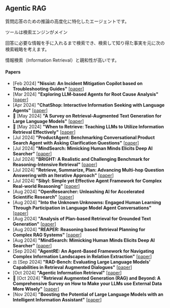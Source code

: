 ## Agentic RAG
質問応答のための推論の高度化に特化したエージェントです。 

ツールは検索エンジンがメイン

回答に必要な情報を手に入れるまで検索でき、検索して知り得た事実を元に次の検索戦略を考えます。

情報検索（Information Retrieval）と親和性が高いです。

#### Papers
* [Feb 2024] **"Nissist: An Incident Mitigation Copilot based on Troubleshooting Guides"** [[paper](https://arxiv.org/abs/2402.17531)]
* [Mar 2024] **"Exploring LLM-based Agents for Root Cause Analysis"** [[paper](https://arxiv.org/abs/2403.04123)]
* [Apr 2024] **"ChatShop: Interactive Information Seeking with Language Agents"** [[paper](https://arxiv.org/abs/2404.09911)]
* 📖 [May 2024] **"A Survey on Retrieval-Augmented Text Generation for Large Language Models"** [[paper](https://arxiv.org/abs/2404.10981)]
* 📖 [May 2024] **"When to Retrieve: Teaching LLMs to Utilize Information Retrieval Effectively"** [[paper](https://arxiv.org/abs/2404.19705)]
* [Jul 2024] **"ProductAgent: Benchmarking Conversational Product Search Agent with Asking Clarification Questions"** [[paper](https://arxiv.org/abs/2407.00942)]
* [Jul 2024] **"MindSearch: Mimicking Human Minds Elicits Deep AI Searcher"** [[paper](https://arxiv.org/abs/2407.20183)]
* [Jul 2024] **"BRIGHT: A Realistic and Challenging Benchmark for Reasoning-Intensive Retrieval"** [[paper](https://arxiv.org/abs/2407.12883)]
* [Jul 2024] **"Retrieve, Summarize, Plan: Advancing Multi-hop Question Answering with an Iterative Approach"** [[paper](https://arxiv.org/abs/2407.13101)]
* [Jul 2024] **"Sibyl: Simple yet Effective Agent Framework for Complex Real-world Reasoning"** [[paper](https://arxiv.org/abs/2407.10718)]
* [Aug 2024] **"OpenResearcher: Unleashing AI for Accelerated Scientific Research"** [[paper](https://arxiv.org/abs/2408.06941)]
* [Aug 2024] **"Into the Unknown Unknowns: Engaged Human Learning Through Participation in Language Model Agent Conversations"** [[paper](https://arxiv.org/abs/2408.15232)]
* [Aug 2024] **"Analysis of Plan-based Retrieval for Grounded Text Generation"** [[paper](https://arxiv.org/abs/2408.10490)]
* [Aug 2024] **"REAPER: Reasoning based Retrieval Planning for Complex RAG Systems"** [[paper](https://arxiv.org/abs/2407.18553)]
* [Aug 2024] **"MindSearch: Mimicking Human Minds Elicits Deep AI Searcher"** [[paper](https://arxiv.org/abs/2407.20183)]
* [Sep 2024] **"AgentRE: An Agent-Based Framework for Navigating Complex Information Landscapes in Relation Extraction"** [[paper](https://arxiv.org/abs/2409.01854)]
* ⚖️ [Sep 2024] **"RAD-Bench: Evaluating Large Language Models’ Capabilities in Retrieval Augmented Dialogues"** [[paper](https://arxiv.org/abs/2409.12558)]
* [Oct 2024] **"Agentic Information Retrieval"** [[paper](https://arxiv.org/abs/2410.09713)]
* 📖 [Oct 2024] **"Retrieval Augmented Generation (RAG) and Beyond: A Comprehensive Survey on How to Make your LLMs use External Data More Wisely"** [[paper](https://arxiv.org/abs/2409.14924)]
* [Nov 2024] **"Boosting the Potential of Large Language Models with an Intelligent Information Assistant"** [[paper](https://arxiv.org/abs/2411.06805)]